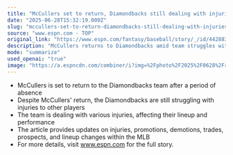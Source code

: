 ```yaml
---
title: "McCullers set to return, Diamondbacks still dealing with injuries"
date: "2025-06-28T15:32:19.000Z"
slug: "mccullers-set-to-return-diamondbacks-still-dealing-with-injuries"
source: "www.espn.com - TOP"
original_link: "https://www.espn.com/fantasy/baseball/story/_/id/44288339/espn-fantasy-baseball-buzz-injuries-promotions-demotions-trades-prospects-lineup-changes-mlb-news-analysis"
description: "McCullers returns to Diamondbacks amid team struggles with injuries."
mode: "summarize"
used_openai: "true"
image: "https://a.espncdn.com/combiner/i?img=%2Fphoto%2F2025%2F0628%2Fr1512259_1296x729_16%2D9.jpg"
---
```


- McCullers is set to return to the Diamondbacks team after a period of absence
- Despite McCullers' return, the Diamondbacks are still struggling with injuries to other players
- The team is dealing with various injuries, affecting their lineup and performance
- The article provides updates on injuries, promotions, demotions, trades, prospects, and lineup changes within the MLB
- For more details, visit www.espn.com for the full story.